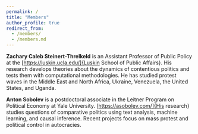 ```yaml
---
permalink: /
title: "Members"
author_profile: true
redirect_from: 
  - /members/
  - /members.md
---
```


**Zachary Caleb Steinert-Threlkeld** is an Assistant Professor of Public Policy at the [https://luskin.ucla.edu/]{Luskin School of Public Affairs}.  His research develops theories about the dynamics of contentious politics and tests them with computational methodologies.  He has studied protest waves in the Middle East and North Africa, Ukraine, Venezuela, the United States, and Uganda.  

**Anton Sobolev** is a postdoctoral associate in the Leitner Program on Political Economy at Yale University. [https://asobolev.com/]{His research} studies questions of comparative politics using text analysis, machine learning, and causal inference. Recent projects focus on mass protest and political control in autocracies. 
